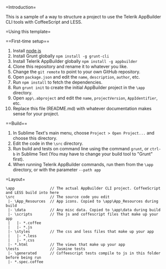 =Introduction=

This is a sample of a way to structure a project to use the Telerik AppBuilder CLI tools with CoffeeScript and LESS.

=Using this template=

==First-time setup==

1. Install [node.js](http://nodejs.org)
1. Install Grunt globally `npm install -g grunt-cli`
1. Install Telerik AppBuilder globally `npm install -g appbuilder`
1. Clone this repository and rename it to whatever you like.
1. Change the `git remote` to point to your own GitHub repository.
1. Open `package.json` and edit the `name`, `description`, `author`, etc.
1. Run `npm install` to fetch the dependencies.
1. Run `grunt init` to create the initial AppBuilder project in the `\app` directory.
1. Open `app\.abproject` and edit the `name`, `projectVersion`, `AppIdentifier`, etc.
1. Replace this file (README.md) with whatever documentation makes sense for your project.

==Build==

1. In Sublime Text's main menu, choose `Project > Open Project...` and choose this directory.
1. Edit the code in the `\src` directory.
1. Run build and tests on command line using the command `grunt`, or `ctrl-b` in Sublime Text (You may have to change your build tool to "Grunt" first).
1. When running Telerik AppBuilder commands, run them from the `\app` directory, or with the parameter `--path app`

=Layout=

    \app                // The actual AppBuilder CLI project. CoffeeScript and LESS build into here
	\src                // The source code you edit
	 |- \App_Resources  // App icons. Copied to \app\App_Resources during build
	 |- \data           // Any misc data. Copied to \app\data during build
	 |- \scripts        // The js and coffescript files that make up your app
	 |   |- *.coffee
	 |   |- *.js
	 |- \styles         // The css and less files that make up your app
	 |   |- *.less
	 |   |- *.css
	 |- *.html          // The views that make up your app
	\tests              // Jasmine tests
	 |- \generated      // Coffeescript tests compile to js in this folder before being run
	 |- *.spec.coffee
